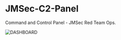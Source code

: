 # JMSec-C2-Panel
Command and Control Panel - JMSec Red Team Ops.

![DASHBOARD](https://user-images.githubusercontent.com/76411871/131404701-ff174a84-90a0-4523-8afe-f64623ec1bb8.png)
